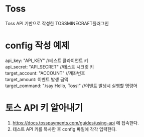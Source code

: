 # Toss
Toss API 기반으로 작성한 TOSSMINECRAFT플러그인

# config 작성 예제
api_key: "API_KEY" //테스트 클라이언트 키  
api_secret: "API_SECRET" //테스트 시크릿 키  
target_account: "ACCOUNT" //계좌번호  
target_amount: 이벤트 발생 금액  
target_command: "/say Hello, Toss!" //이벤트 발생시 실행할 명령어  

# 토스 API 키 알아내기
1. https://docs.tosspayments.com/guides/using-api 에 접속한다.
2. 테스트 API 키를 복사한 후 config 파일에 각각 입력한다.
